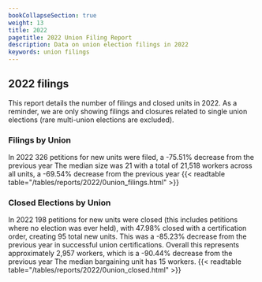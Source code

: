```yaml
---
bookCollapseSection: true
weight: 13
title: 2022
pagetitle: 2022 Union Filing Report
description: Data on union election filings in 2022
keywords: union filings
---
```


## 2022 filings

This report details the number of filings and closed units in 2022. As a reminder, we are only showing filings and closures related to single union elections (rare multi-union elections are excluded).

### Filings by Union
In 2022 326 petitions for new units were filed, a -75.51% decrease from the previous year The median size was 21 with a total of 21,518 workers across all units, a -69.54% decrease from the previous year
{{< readtable table="/tables/reports/2022/0union_filings.html" >}}

### Closed Elections by Union
In 2022 198 petitions for new units were closed (this includes petitions where no election was ever held), with 47.98% closed with a certification order, creating 95 total new units. This was a -85.23% decrease from the previous year in successful union certifications. Overall this represents approximately 2,957 workers, which is a -90.44% decrease from the previous year The median bargaining unit has 15 workers.
{{< readtable table="/tables/reports/2022/0union_closed.html" >}}
